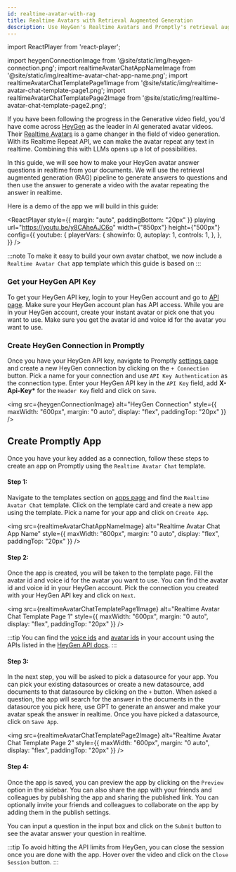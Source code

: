 ```yaml
---
id: realtime-avatar-with-rag
title: Realtime Avatars with Retrieval Augmented Generation
description: Use HeyGen's Realtime Avatars and Promptly's retrieval augmented generation (RAG) to generate videos with your avatar repeating the answer in realtime.
---
```


import ReactPlayer from 'react-player';

import heygenConnectionImage from '@site/static/img/heygen-connection.png';
import realtimeAvatarChatAppNameImage from '@site/static/img/realtime-avatar-chat-app-name.png';
import realtimeAvatarChatTemplatePage1Image from '@site/static/img/realtime-avatar-chat-template-page1.png';
import realtimeAvatarChatTemplatePage2Image from '@site/static/img/realtime-avatar-chat-template-page2.png';

If you have been following the progress in the Generative video field, you'd have come across [HeyGen](https://www.heygen.com/) as the leader in AI generated avatar videos. Their [Realtime Avatars](https://www.heygen.com/article/unleashing-the-power-of-realtime-avatars) is a game changer in the field of video generation. With its Realtime Repeat API, we can make the avatar repeat any text in realtime. Combining this with LLMs opens up a lot of possibilities.

In this guide, we will see how to make your HeyGen avatar answer questions in realtime from your documents. We will use the retrieval augmented generation (RAG) pipeline to generate answers to questions and then use the answer to generate a video with the avatar repeating the answer in realtime.

Here is a demo of the app we will build in this guide:

<ReactPlayer
style={{ margin: "auto", paddingBottom: "20px" }}
playing
url="https://youtu.be/y8CAheAJC6o"
width={"850px"}
height={"500px"}
config={{
        youtube: {
          playerVars: {
            showinfo: 0,
            autoplay: 1,
            controls: 1,
          },
        },
      }}
/>

:::note
To make it easy to build your own avatar chatbot, we now include a `Realtime Avatar Chat` app template which this guide is based on
:::

### Get your HeyGen API Key

To get your HeyGen API key, login to your HeyGen account and go to [API page](https://app.heygen.com/settings?nav=API). Make sure your HeyGen account plan has API access. While you are in your HeyGen account, create your instant avatar or pick one that you want to use. Make sure you get the avatar id and voice id for the avatar you want to use.

### Create HeyGen Connection in Promptly

Once you have your HeyGen API key, navigate to Promptly [settings page](https://trypromptly.com/settings) and create a new HeyGen connection by clicking on the `+ Connection` button. Pick a name for your connection and use `API Key Authentication` as the connection type. Enter your HeyGen API key in the `API Key` field, add <b>X-Api-Key\*</b> for the `Header Key` field and click on `Save`.

<img src={heygenConnectionImage} alt="HeyGen Connection" style={{ maxWidth: "600px", margin: "0 auto", display: "flex", paddingTop: "20px" }} />

## Create Promptly App

Once you have your key added as a connection, follow these steps to create an app on Promptly using the `Realtime Avatar Chat` template.

#### Step 1:

Navigate to the templates section on [apps page](https://trypromptly.com/apps) and find the `Realtime Avatar Chat` template. Click on the template card and create a new app using the template. Pick a name for your app and click on `Create App`.

<img src={realtimeAvatarChatAppNameImage} alt="Realtime Avatar Chat App Name" style={{ maxWidth: "600px", margin: "0 auto", display: "flex", paddingTop: "20px" }} />

#### Step 2:

Once the app is created, you will be taken to the template page. Fill the avatar id and voice id for the avatar you want to use. You can find the avatar id and voice id in your HeyGen account. Pick the connection you created with your HeyGen API key and click on `Next`.

<img src={realtimeAvatarChatTemplatePage1Image} alt="Realtime Avatar Chat Template Page 1" style={{ maxWidth: "600px", margin: "0 auto", display: "flex", paddingTop: "20px" }} />

:::tip
You can find the [voice ids](https://docs.heygen.com/reference/list-voices-v2) and [avatar ids](https://docs.heygen.com/reference/list-avatars-v2) in your account using the APIs listed in the [HeyGen API docs](https://docs.heygen.com/docs/quick-start).
:::

#### Step 3:

In the next step, you will be asked to pick a datasource for your app. You can pick your existing datasources or create a new datasource, add documents to that datasource by clicking on the `+` button. When asked a question, the app will search for the answer in the documents in the datasource you pick here, use GPT to generate an answer and make your avatar speak the answer in realtime. Once you have picked a datasource, click on `Save App`.

<img src={realtimeAvatarChatTemplatePage2Image} alt="Realtime Avatar Chat Template Page 2" style={{ maxWidth: "600px", margin: "0 auto", display: "flex", paddingTop: "20px" }} />

#### Step 4:

Once the app is saved, you can preview the app by clicking on the `Preview` option in the sidebar. You can also share the app with your friends and colleagues by publishing the app and sharing the published link. You can optionally invite your friends and colleagues to collaborate on the app by adding them in the publish settings.

You can input a question in the input box and click on the `Submit` button to see the avatar answer your question in realtime.

:::tip
To avoid hitting the API limits from HeyGen, you can close the session once you are done with the app. Hover over the video and click on the `Close Session` button.
:::
